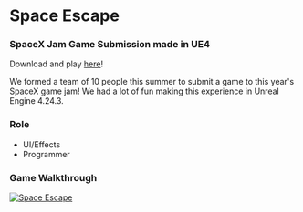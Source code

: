 # Space Escape
### SpaceX Jam Game Submission made in UE4
Download and play [here](https://itch.io/jam/spacex-jam/rate/658571)!

We formed a team of 10 people this summer to submit a game to this year's SpaceX game jam! We had a lot of fun making this experience in Unreal Engine 4.24.3.

### Role
* UI/Effects
* Programmer

### Game Walkthrough
[![Space Escape](https://img.youtube.com/vi/460IPzq_fyM/0.jpg)](https://youtu.be/460IPzq_fyM)

